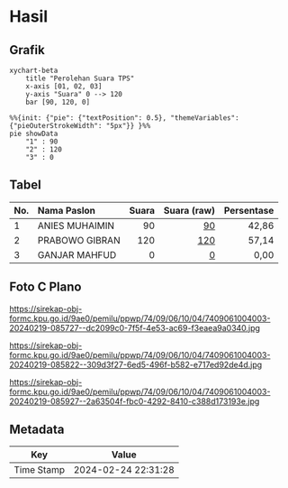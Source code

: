 # Hasil

## Grafik

```mermaid
xychart-beta
    title "Perolehan Suara TPS"
    x-axis [01, 02, 03]
    y-axis "Suara" 0 --> 120
    bar [90, 120, 0]
```

```mermaid
%%{init: {"pie": {"textPosition": 0.5}, "themeVariables": {"pieOuterStrokeWidth": "5px"}} }%%
pie showData
    "1" : 90
    "2" : 120
    "3" : 0
```

## Tabel

| No. | Nama Paslon    | Suara | Suara (raw) | Persentase |
|:--- |:-------------- | -----:| -----------:| ----------:|
| 1   | ANIES MUHAIMIN | 90    | [90][p-1]   | 42,86      |
| 2   | PRABOWO GIBRAN | 120   | [120][p-2]  | 57,14      |
| 3   | GANJAR MAHFUD  | 0     | [0][p-3]    | 0,00       |


[p-1]: https://github.com/gigit-pemilu/pemilu-2024-74-sulawesi-tenggara/blob/main/pilpres/hitung-suara/sub/74-sulawesi-tenggara/sub/09-konawe-utara/sub/06-lembo/sub/1004-lembo/sub/003-tps/sub/paslon-1.txt
[p-2]: https://github.com/gigit-pemilu/pemilu-2024-74-sulawesi-tenggara/blob/main/pilpres/hitung-suara/sub/74-sulawesi-tenggara/sub/09-konawe-utara/sub/06-lembo/sub/1004-lembo/sub/003-tps/sub/paslon-2.txt
[p-3]: https://github.com/gigit-pemilu/pemilu-2024-74-sulawesi-tenggara/blob/main/pilpres/hitung-suara/sub/74-sulawesi-tenggara/sub/09-konawe-utara/sub/06-lembo/sub/1004-lembo/sub/003-tps/sub/paslon-3.txt

## Foto C Plano

https://sirekap-obj-formc.kpu.go.id/9ae0/pemilu/ppwp/74/09/06/10/04/7409061004003-20240219-085727--dc2099c0-7f5f-4e53-ac69-f3eaea9a0340.jpg

https://sirekap-obj-formc.kpu.go.id/9ae0/pemilu/ppwp/74/09/06/10/04/7409061004003-20240219-085822--309d3f27-6ed5-496f-b582-e717ed92de4d.jpg

https://sirekap-obj-formc.kpu.go.id/9ae0/pemilu/ppwp/74/09/06/10/04/7409061004003-20240219-085927--2a63504f-fbc0-4292-8410-c388d173193e.jpg


## Metadata

| Key        | Value               |
| ---------- | ------------------- |
| Time Stamp | 2024-02-24 22:31:28 |



